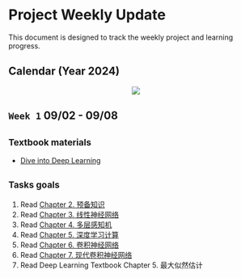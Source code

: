 # Project Weekly Update
This document is designed to track the weekly project and learning progress.

## Calendar (Year 2024)
<p align="center">
  <img src="https://github.com/user-attachments/assets/83dfcfbb-2c44-414b-bc2d-6fa49f481e0d" />
</p>

## `Week 1` 09/02 - 09/08

## <sub> Textbook materials
-  [Dive into Deep Learning](https://zh-v2.d2l.ai/chapter_linear-networks/index.html)

## <sub> Tasks goals 
1. Read [Chapter 2. 预备知识](https://zh-v2.d2l.ai/chapter_preliminaries/index.html)
2. Read [Chapter 3. 线性神经网络](https://zh-v2.d2l.ai/chapter_linear-networks/index.html)
3. Read [Chapter 4. 多层感知机](https://zh-v2.d2l.ai/chapter_multilayer-perceptrons/index.html)
4. Read [Chapter 5. 深度学习计算](https://zh-v2.d2l.ai/chapter_deep-learning-computation/index.html)
5. Read [Chapter 6. 卷积神经网络](https://zh-v2.d2l.ai/chapter_convolutional-neural-networks/index.html)
6. Read [Chapter 7. 现代卷积神经网络](https://zh-v2.d2l.ai/chapter_convolutional-modern/index.html)
7. Read Deep Learning Textbook Chapter 5. 最大似然估计


